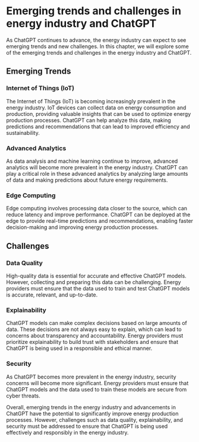 Emerging trends and challenges in energy industry and ChatGPT
================================================================================================================

As ChatGPT continues to advance, the energy industry can expect to see emerging trends and new challenges. In this chapter, we will explore some of the emerging trends and challenges in the energy industry and ChatGPT.

Emerging Trends
---------------

### Internet of Things (IoT)

The Internet of Things (IoT) is becoming increasingly prevalent in the energy industry. IoT devices can collect data on energy consumption and production, providing valuable insights that can be used to optimize energy production processes. ChatGPT can help analyze this data, making predictions and recommendations that can lead to improved efficiency and sustainability.

### Advanced Analytics

As data analysis and machine learning continue to improve, advanced analytics will become more prevalent in the energy industry. ChatGPT can play a critical role in these advanced analytics by analyzing large amounts of data and making predictions about future energy requirements.

### Edge Computing

Edge computing involves processing data closer to the source, which can reduce latency and improve performance. ChatGPT can be deployed at the edge to provide real-time predictions and recommendations, enabling faster decision-making and improving energy production processes.

Challenges
----------

### Data Quality

High-quality data is essential for accurate and effective ChatGPT models. However, collecting and preparing this data can be challenging. Energy providers must ensure that the data used to train and test ChatGPT models is accurate, relevant, and up-to-date.

### Explainability

ChatGPT models can make complex decisions based on large amounts of data. These decisions are not always easy to explain, which can lead to concerns about transparency and accountability. Energy providers must prioritize explainability to build trust with stakeholders and ensure that ChatGPT is being used in a responsible and ethical manner.

### Security

As ChatGPT becomes more prevalent in the energy industry, security concerns will become more significant. Energy providers must ensure that ChatGPT models and the data used to train these models are secure from cyber threats.

Overall, emerging trends in the energy industry and advancements in ChatGPT have the potential to significantly improve energy production processes. However, challenges such as data quality, explainability, and security must be addressed to ensure that ChatGPT is being used effectively and responsibly in the energy industry.
